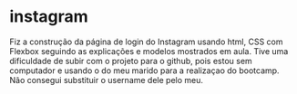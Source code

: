 # instagram
Fiz a construção da página de login do Instagram usando html, CSS com Flexbox seguindo as explicações e modelos mostrados em aula.
Tive uma dificuldade de subir com o projeto para o github, pois estou sem computador e usando o do meu marido para a realizaçao do bootcamp. Não consegui substituir o username dele pelo meu.

